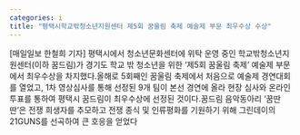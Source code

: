 ```yaml
---
categories: i
title: "평택시학교밖청소년지원센터 제5회 꿈울림 축제 예술제 부문 최우수상 수상"
---
```

[매일일보 한철희 기자] 평택시에서 청소년문화센터에 위탁 운영 중인 학교밖청소년지원센터(이하 꿈드림)가 경기도 학교 밖 청소년을 위한 ‘제5회 꿈울림 축제’ 예술제 부문에서 최우수상을 차지했다.올해로 5회째인 꿈울림 축제에서 처음으로 예술제 경연대회를 열었고, 1차 영상심사를 통해 선정된 9개 팀이 본선 경연에 올라 현장 심사와 온라인 투표를 통하여 평택시 꿈드림이 최우수상에 선정된 것이다.꿈드림 음악동아리 ‘꿈딴딴’은 전쟁 희생자를 추모하고 전쟁 종식 및 인류평화를 기원하기 위해 그린데이의 21GUNS를 선곡하여 큰 호응을 얻었다